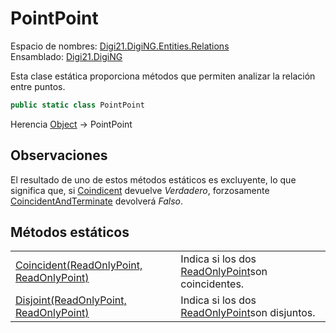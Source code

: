# PointPoint

Espacio de nombres: [Digi21.DigiNG.Entities.Relations](/digi3d-net/programacion/.net/referencia/digi21.diging/digi21.diging.entities.relations/)  
Ensamblado: [Digi21.DigiNG](/digi3d-net/programacion/.net/referencia/digi21.diging.plugin/digi21.diging/)

Esta clase estática proporciona métodos que permiten analizar la relación entre puntos.

```csharp
public static class PointPoint
```

Herencia [Object](https://docs.microsoft.com/en-us/dotnet/api/system.object?view=net-5.0) → PointPoint

## Observaciones

El resultado de uno de estos métodos estáticos es excluyente, lo que significa que, si [Coindicent](../pointline/metodos-estaticos/coincident.md) devuelve _Verdadero_, forzosamente [CoincidentAndTerminate](/digi3d-net/programacion/.net/referencia/digi21.diging/digi21.diging.entities.relations/clases/pointline/metodos-estaticos/coincidentandterminate.md) devolverá _Falso_.

## Métodos estáticos

|  |  |
| :--- | :--- |
| [Coincident\(ReadOnlyPoint, ReadOnlyPoint\)](metodos-estaticos/coincident.md) | Indica si los dos [ReadOnlyPoint](../../digi21.diging.entities/readonlypoint/)son coincidentes. |
| [Disjoint\(ReadOnlyPoint, ReadOnlyPoint\)](metodos-estaticos/disjoint.md) | Indica si los dos [ReadOnlyPoint](../../digi21.diging.entities/readonlypoint/)son disjuntos. |

